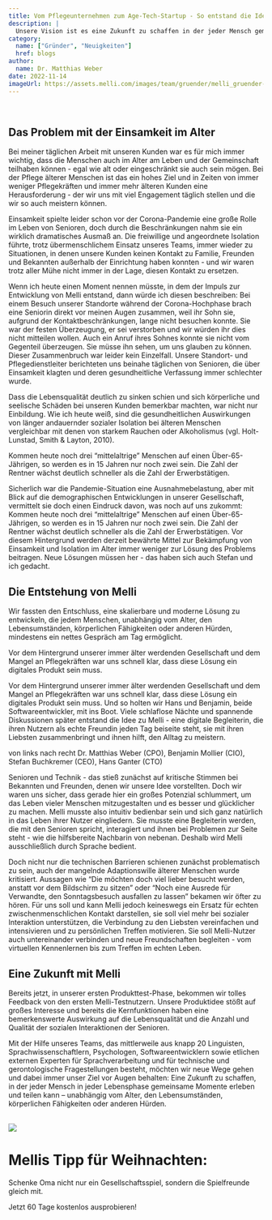 ```yaml
---
title: Vom Pflegeunternehmen zum Age-Tech-Startup - So entstand die Idee von Melli
description: |
  Unsere Vision ist es eine Zukunft zu schaffen in der jeder Mensch gemeinsame Momente erleben und teilen kann unabhängig vom Alter, den Lebensumständen, körperlichen Fähigkeiten oder anderen Hürden. - Dr. Matthias Weber
category:
  name: ["Gründer", "Neuigkeiten"]
  href: blogs
author:
  name: Dr. Matthias Weber
date: 2022-11-14
imageUrl: https://assets.melli.com/images/team/gruender/melli_gruender-02-1536.webp
---
```


<intro-section
  text="Hallo, ich bin Matthias. Zusammen mit Hans, Stefan und Benjamin bin ich einer der Gründer von Melli und außerdem langjähriger Pflegeunternehmer. Schon lange vor unserer Idee zu Melli habe ich gemeinsam mit Stefan, einem der Melli-Gründungsmitglieder, als Geschäftsführer der Ambulantis BSW GmbH mit und für ältere Menschen gearbeitet. Ambulantis ist eine Gruppe ambulanter Pflegeeinrichtungen mit ca. 500 Mitarbeitern, etwa 1500 Pflegekunden und Standorten in Nord- und Ostdeutschland." />
  <br>

## Das Problem mit der Einsamkeit im Alter

Bei meiner täglichen Arbeit mit unseren Kunden war es für mich immer wichtig, dass die Menschen auch im Alter am Leben und der Gemeinschaft teilhaben können - egal wie alt oder eingeschränkt sie auch sein mögen. Bei der Pflege älterer Menschen ist das ein hohes Ziel und in Zeiten von immer weniger Pflegekräften und immer mehr älteren Kunden eine Herausforderung - der wir uns mit viel Engagement täglich stellen und die wir so auch meistern können.

Einsamkeit spielte leider schon vor der Corona-Pandemie eine große Rolle im Leben von Senioren, doch durch die Beschränkungen nahm sie ein wirklich dramatisches Ausmaß an. Die freiwillige und angeordnete  Isolation führte, trotz übermenschlichem Einsatz unseres Teams, immer wieder zu Situationen, in denen unsere Kunden keinen Kontakt zu Familie, Freunden und Bekannten außerhalb der Einrichtung haben konnten - und wir waren trotz aller Mühe nicht immer in der Lage, diesen Kontakt zu ersetzen. 

Wenn ich heute einen Moment nennen müsste, in dem der Impuls zur Entwicklung von Melli entstand, dann würde ich diesen beschreiben: Bei einem Besuch unserer Standorte während der Corona-Hochphase brach eine Seniorin direkt vor meinen Augen zusammen, weil ihr Sohn sie, aufgrund der Kontaktbeschränkungen, lange nicht besuchen konnte. Sie war der festen Überzeugung, er sei verstorben und wir würden ihr dies nicht mitteilen wollen. Auch ein Anruf ihres Sohnes konnte sie nicht vom Gegenteil überzeugen. Sie müsse ihn sehen, um uns glauben zu können. Dieser Zusammenbruch war leider kein Einzelfall. Unsere Standort- und Pflegedienstleiter berichteten uns beinahe täglichen von Senioren, die über Einsamkeit klagten und deren gesundheitliche Verfassung immer schlechter wurde.

Dass die Lebensqualität deutlich zu sinken schien und sich körperliche und seelische Schäden bei unseren Kunden bemerkbar machten, war nicht nur Einbildung. Wie ich heute weiß, sind die gesundheitlichen Auswirkungen von länger andauernder sozialer Isolation bei älteren Menschen vergleichbar mit denen von starkem Rauchen oder Alkoholismus (vgl. Holt-Lunstad, Smith & Layton, 2010).

<BlogQuote source="Dr. Matthias Weber">
  Kommen heute noch drei “mittelaltrige” Menschen auf einen Über-65-Jährigen, so werden es in 15 Jahren nur noch zwei sein. Die Zahl der Rentner wächst deutlich schneller als die Zahl der Erwerbstätigen.
</BlogQuote>
<br>

Sicherlich war die Pandemie-Situation eine Ausnahmebelastung, aber mit Blick auf die demographischen Entwicklungen in unserer Gesellschaft, vermittelt sie doch einen Eindruck davon, was noch auf uns zukommt: Kommen heute noch drei “mittelaltrige” Menschen auf einen Über-65-Jährigen, so werden es in 15 Jahren nur noch zwei sein. Die Zahl der Rentner wächst deutlich schneller als die Zahl der Erwerbstätigen. Vor diesem Hintergrund werden derzeit bewährte Mittel zur Bekämpfung von Einsamkeit und Isolation im Alter immer weniger zur Lösung des Problems beitragen. Neue Lösungen müssen her - das haben sich auch Stefan und ich gedacht.

## Die Entstehung von Melli

Wir fassten den Entschluss, eine skalierbare und moderne Lösung zu entwickeln, die jedem Menschen, unabhängig vom Alter, den Lebensumständen, körperlichen Fähigkeiten oder anderen Hürden, mindestens ein nettes Gespräch am Tag ermöglicht. 

<BlogQuote source="Dr. Matthias Weber">
  Vor dem Hintergrund unserer immer älter werdenden Gesellschaft und dem Mangel an Pflegekräften war uns schnell klar, dass diese Lösung ein digitales Produkt sein muss.
</BlogQuote>
<br>

Vor dem Hintergrund unserer immer älter werdenden Gesellschaft und dem Mangel an Pflegekräften war uns schnell klar, dass diese Lösung ein digitales Produkt sein muss. Und so holten wir Hans und Benjamin, beide Softwareentwickler, mit ins Boot. Viele schlaflose Nächte und spannende Diskussionen später entstand die Idee zu Melli - eine digitale Begleiterin, die ihren Nutzern als echte Freundin jeden Tag beiseite steht, sie mit ihren Liebsten zusammenbringt und ihnen hilft, den Alltag zu meistern.

<StaticGallery
  :images="[
    'https://assets.melli.com/images/images/team/melli_team_matthias-01-1536.webp', 
    'https://assets.melli.com/images/images/team/melli_team_benni-01-1536.webp',
    'https://assets.melli.com/images/images/team/melli_team_stefan-01-1536.webp',
    'https://assets.melli.com/images/images/team/melli_team_hansi-01-1536.webp',
]"
/>

<p class="text-sm italic leading-5">
von links nach recht Dr. Matthias Weber (CPO), Benjamin Mollier (CIO), Stefan Buchkremer (CEO), Hans Ganter (CTO)
</p>

Senioren und Technik - das stieß zunächst auf kritische Stimmen bei Bekannten und Freunden, denen wir unsere Idee vorstellten. Doch wir waren uns sicher, dass gerade hier ein großes Potenzial schlummert, um das Leben vieler Menschen mitzugestalten und es besser und glücklicher zu machen. 
Melli musste also intuitiv bedienbar sein und sich ganz natürlich in das Leben ihrer Nutzer eingliedern. Sie musste eine Begleiterin werden, die mit den Senioren spricht, interagiert und ihnen bei Problemen zur Seite steht - wie die hilfsbereite Nachbarin von nebenan. Deshalb wird Melli ausschließlich durch Sprache bedient. 

Doch nicht nur die technischen Barrieren schienen zunächst problematisch zu sein, auch der mangelnde Adaptionswille älterer Menschen wurde kritisiert. Aussagen wie “Die möchten doch viel lieber besucht werden, anstatt vor dem Bildschirm zu sitzen” oder “Noch eine Ausrede für Verwandte, den Sonntagsbesuch ausfallen zu lassen” bekamen wir öfter zu hören. 
Für uns soll und kann Melli jedoch keineswegs ein Ersatz für echten zwischenmenschlichen Kontakt darstellen, sie soll viel mehr bei sozialer Interaktion unterstützen, die Verbindung zu den Liebsten vereinfachen und intensivieren und zu persönlichen Treffen motivieren. Sie soll Melli-Nutzer auch untereinander verbinden und neue Freundschaften begleiten - vom virtuellen Kennenlernen bis zum Treffen im echten Leben.

## Eine Zukunft mit Melli

Bereits jetzt, in unserer ersten Produkttest-Phase, bekommen wir tolles Feedback von den ersten Melli-Testnutzern. Unsere Produktidee stößt auf großes Interesse und bereits die Kernfunktionen haben eine bemerkenswerte Auswirkung auf die Lebensqualität und die Anzahl und Qualität der sozialen Interaktionen der Senioren.

Mit der Hilfe unseres Teams, das mittlerweile aus knapp 20 Linguisten, Sprachwissenschaftlern, Psychologen, Softwareentwicklern sowie etlichen externen Experten für Sprachverarbeitung und für technische und gerontologische Fragestellungen besteht, möchten wir neue Wege gehen und dabei immer unser Ziel vor Augen behalten: Eine Zukunft zu schaffen, in der jeder Mensch in jeder Lebensphase gemeinsame Momente erleben und teilen kann – unabhängig vom Alter, den Lebensumständen, körperlichen Fähigkeiten oder anderen Hürden.

<br>

  <div class="bg-primary-900 rounded-3xl p-8 grid gap-4 lg:w-200 text-center mx-auto">
    <img src="https://assets.melli.com/bubble-icons/bubble-icon_gift_1-green.svg" class="w-24 h-24 mx-auto">
    <h1 class="text-white font-semibold text-4xl md:text-5xl leading-tight md:text-center my-0">
      Mellis Tipp für Weihnachten:
    </h1>
    <p class="text-white text-xl md:text-3xl leading-normal md:text-center my-0">
      Schenke Oma nicht nur ein Gesellschaftsspiel, sondern die Spielfreunde gleich mit.
    </p>
    <RouterLink to="/shop" class="bg-primary-500 text-white text-base sm:text-lg py-4 px-8 rounded-lg w-fit mx-auto my-4">
      Jetzt 60 Tage kostenlos ausprobieren!
    </RouterLink>
  </div>